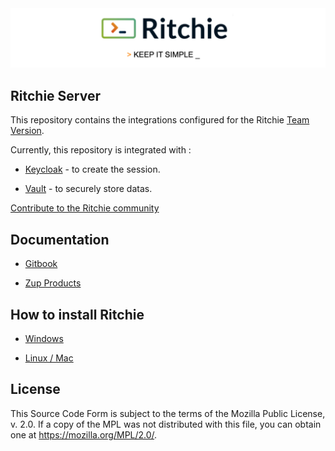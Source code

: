 <img class="special-img-class" src="/docs/img/ritchie-banner.png" />

## Ritchie Server

This repository contains the integrations configured for the Ritchie [Team Version](https://docs.ritchiecli.io/software-architecture/team-version).

Currently, this repository is integrated with :

- [Keycloak](https://www.keycloak.org/) - to create the session.

- [Vault](https://www.vaultproject.io/) - to securely store datas.

[Contribute to the Ritchie community](https://github.com/ZupIT/ritchie-server/blob/master/CONTRIBUTING.md)


## Documentation

- [Gitbook](https://docs.ritchiecli.io)

- [Zup Products](https://www.zup.com.br/en/about) 


## How to install Ritchie

- [Windows](https://docs.ritchiecli.io/get-started/installation/windows)

- [Linux / Mac](https://docs.ritchiecli.io/get-started/installation/linux-mac)



## License

This Source Code Form is subject to the terms of the Mozilla Public License, v. 2.0. 
If a copy of the MPL was not distributed with this file, you can obtain one at https://mozilla.org/MPL/2.0/.

